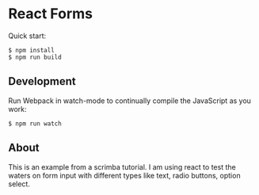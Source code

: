 # React Forms

Quick start:

```
$ npm install
$ npm run build
````

## Development

Run Webpack in watch-mode to continually compile the JavaScript as you work:

```
$ npm run watch
```
## About

This is an example from a scrimba tutorial. I am using react to test the waters on form input with different types like text, radio buttons, option select.
